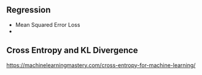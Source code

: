 ## Regression
- Mean Squared Error Loss
- 
## Cross Entropy and KL Divergence
https://machinelearningmastery.com/cross-entropy-for-machine-learning/